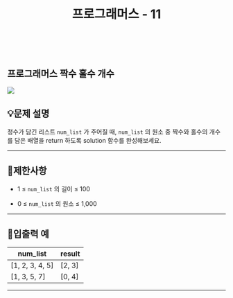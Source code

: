 ﻿---
layout: post
title: "프로그래머스 - 11"
category: studylog
tags: algorithm
---

<br>

## 프로그래머스 짝수 홀수 개수


![](https://velog.velcdn.com/images/dlsdud9098/post/e1464da6-734f-4172-a5d3-8df73b71a328/image.png)
## 💡문제 설명
정수가 담긴 리스트 ```num_list```
가 주어질 때, ```num_list```
의 원소 중 짝수와 홀수의 개수를 담은 배열을 return 하도록 solution 함수를 완성해보세요.


---




## 🚫제한사항


* 1 ≤ ```num_list```
의 길이 ≤ 100




* 0 ≤ ```num_list```
의 원소 ≤ 1,000




---




## 🔢입출력 예




<table><thead><tr><th>num_list</th><th>result</th></tr></thead><tbody><tr><td>[1, 2, 3, 4, 5]</td><td>[2, 3]</td></tr><tr><td>[1, 3, 5, 7]</td><td>[0, 4]</td></tr></tbody>
</table>


---




